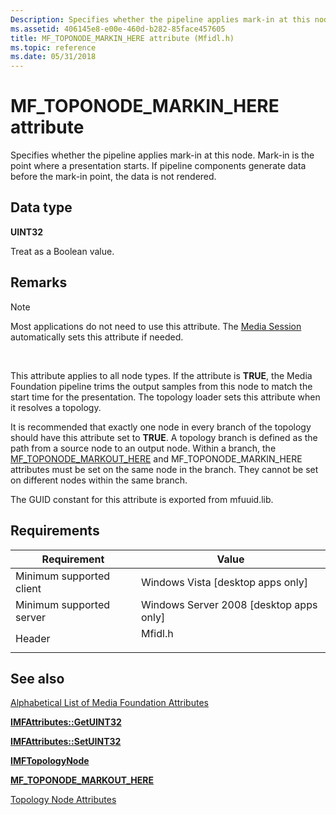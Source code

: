 ```yaml
---
Description: Specifies whether the pipeline applies mark-in at this node.
ms.assetid: 406145e8-e00e-460d-b282-85face457605
title: MF_TOPONODE_MARKIN_HERE attribute (Mfidl.h)
ms.topic: reference
ms.date: 05/31/2018
---
```


# MF\_TOPONODE\_MARKIN\_HERE attribute

Specifies whether the pipeline applies mark-in at this node. Mark-in is the point where a presentation starts. If pipeline components generate data before the mark-in point, the data is not rendered.

## Data type

**UINT32**

Treat as a Boolean value.

## Remarks

> [!Note]  
> Most applications do not need to use this attribute. The [Media Session](media-session.md) automatically sets this attribute if needed.

 

This attribute applies to all node types. If the attribute is **TRUE**, the Media Foundation pipeline trims the output samples from this node to match the start time for the presentation. The topology loader sets this attribute when it resolves a topology.

It is recommended that exactly one node in every branch of the topology should have this attribute set to **TRUE**. A topology branch is defined as the path from a source node to an output node. Within a branch, the [MF\_TOPONODE\_MARKOUT\_HERE](mf-toponode-markout-here-attribute.md) and MF\_TOPONODE\_MARKIN\_HERE attributes must be set on the same node in the branch. They cannot be set on different nodes within the same branch.

The GUID constant for this attribute is exported from mfuuid.lib.

## Requirements



| Requirement | Value |
|-------------------------------------|------------------------------------------------------------------------------------|
| Minimum supported client<br/> | Windows Vista \[desktop apps only\]<br/>                                     |
| Minimum supported server<br/> | Windows Server 2008 \[desktop apps only\]<br/>                               |
| Header<br/>                   | <dl> <dt>Mfidl.h</dt> </dl> |



## See also

<dl> <dt>

[Alphabetical List of Media Foundation Attributes](alphabetical-list-of-media-foundation-attributes.md)
</dt> <dt>

[**IMFAttributes::GetUINT32**](/windows/desktop/api/mfobjects/nf-mfobjects-imfattributes-getuint32)
</dt> <dt>

[**IMFAttributes::SetUINT32**](/windows/desktop/api/mfobjects/nf-mfobjects-imfattributes-setuint32)
</dt> <dt>

[**IMFTopologyNode**](/windows/desktop/api/mfidl/nn-mfidl-imftopologynode)
</dt> <dt>

[**MF\_TOPONODE\_MARKOUT\_HERE**](mf-toponode-markout-here-attribute.md)
</dt> <dt>

[Topology Node Attributes](topology-node-attributes.md)
</dt> </dl>

 

 




